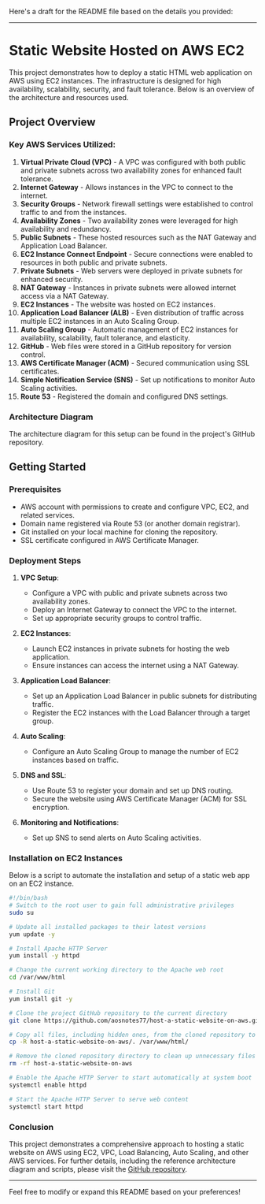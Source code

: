 Here's a draft for the README file based on the details you provided:

---

# Static Website Hosted on AWS EC2

This project demonstrates how to deploy a static HTML web application on AWS using EC2 instances. The infrastructure is designed for high availability, scalability, security, and fault tolerance. Below is an overview of the architecture and resources used.

## Project Overview

### Key AWS Services Utilized:
1. **Virtual Private Cloud (VPC)** - A VPC was configured with both public and private subnets across two availability zones for enhanced fault tolerance.
2. **Internet Gateway** - Allows instances in the VPC to connect to the internet.
3. **Security Groups** - Network firewall settings were established to control traffic to and from the instances.
4. **Availability Zones** - Two availability zones were leveraged for high availability and redundancy.
5. **Public Subnets** - These hosted resources such as the NAT Gateway and Application Load Balancer.
6. **EC2 Instance Connect Endpoint** - Secure connections were enabled to resources in both public and private subnets.
7. **Private Subnets** - Web servers were deployed in private subnets for enhanced security.
8. **NAT Gateway** - Instances in private subnets were allowed internet access via a NAT Gateway.
9. **EC2 Instances** - The website was hosted on EC2 instances.
10. **Application Load Balancer (ALB)** - Even distribution of traffic across multiple EC2 instances in an Auto Scaling Group.
11. **Auto Scaling Group** - Automatic management of EC2 instances for availability, scalability, fault tolerance, and elasticity.
12. **GitHub** - Web files were stored in a GitHub repository for version control.
13. **AWS Certificate Manager (ACM)** - Secured communication using SSL certificates.
14. **Simple Notification Service (SNS)** - Set up notifications to monitor Auto Scaling activities.
15. **Route 53** - Registered the domain and configured DNS settings.

### Architecture Diagram
The architecture diagram for this setup can be found in the project's GitHub repository.

## Getting Started

### Prerequisites
- AWS account with permissions to create and configure VPC, EC2, and related services.
- Domain name registered via Route 53 (or another domain registrar).
- Git installed on your local machine for cloning the repository.
- SSL certificate configured in AWS Certificate Manager.

### Deployment Steps

1. **VPC Setup**: 
   - Configure a VPC with public and private subnets across two availability zones.
   - Deploy an Internet Gateway to connect the VPC to the internet.
   - Set up appropriate security groups to control traffic.

2. **EC2 Instances**:
   - Launch EC2 instances in private subnets for hosting the web application.
   - Ensure instances can access the internet using a NAT Gateway.

3. **Application Load Balancer**:
   - Set up an Application Load Balancer in public subnets for distributing traffic.
   - Register the EC2 instances with the Load Balancer through a target group.

4. **Auto Scaling**:
   - Configure an Auto Scaling Group to manage the number of EC2 instances based on traffic.

5. **DNS and SSL**:
   - Use Route 53 to register your domain and set up DNS routing.
   - Secure the website using AWS Certificate Manager (ACM) for SSL encryption.

6. **Monitoring and Notifications**:
   - Set up SNS to send alerts on Auto Scaling activities.

### Installation on EC2 Instances

Below is a script to automate the installation and setup of a static web app on an EC2 instance.

```bash
#!/bin/bash
# Switch to the root user to gain full administrative privileges
sudo su

# Update all installed packages to their latest versions
yum update -y

# Install Apache HTTP Server
yum install -y httpd

# Change the current working directory to the Apache web root
cd /var/www/html

# Install Git
yum install git -y

# Clone the project GitHub repository to the current directory
git clone https://github.com/aosnotes77/host-a-static-website-on-aws.git

# Copy all files, including hidden ones, from the cloned repository to the Apache web root
cp -R host-a-static-website-on-aws/. /var/www/html/

# Remove the cloned repository directory to clean up unnecessary files
rm -rf host-a-static-website-on-aws

# Enable the Apache HTTP Server to start automatically at system boot
systemctl enable httpd

# Start the Apache HTTP Server to serve web content
systemctl start httpd
```

### Conclusion
This project demonstrates a comprehensive approach to hosting a static website on AWS using EC2, VPC, Load Balancing, Auto Scaling, and other AWS services. For further details, including the reference architecture diagram and scripts, please visit the [GitHub repository](https://github.com/aosnotes77/host-a-static-website-on-aws).

---

Feel free to modify or expand this README based on your preferences!
